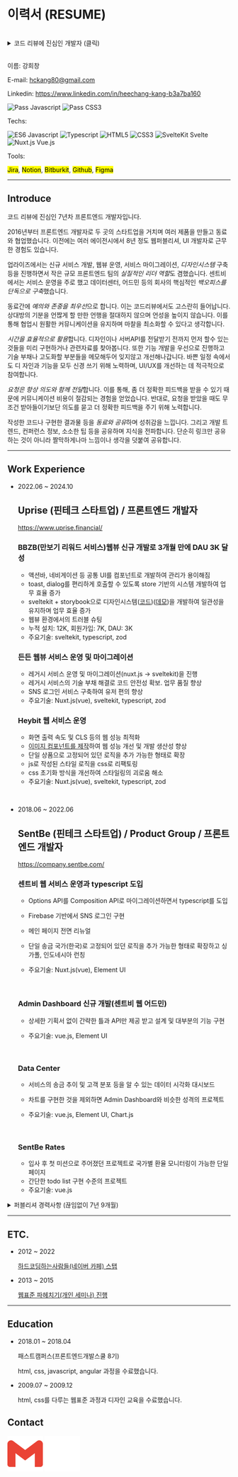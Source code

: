 # 이력서 (RESUME)

<img width="200" src="https://avatars.githubusercontent.com/u/7262465?v=4" alt="">

<details>
  <summary>코드 리뷰에 진심인 개발자 (클릭)</summary>

  <img src="./images/review06.png" alt="">
  <img src="./images/review05.png" alt="">
  <img src="./images/review00.png" alt="">
  <img src="./images/review01.png" alt="">
  <img src="./images/review02.png" alt="">
  <img src="./images/review03.png" alt="">
</details>

<br>

이름: 강희창

E-mail: hckang80@gmail.com

Linkedin: https://www.linkedin.com/in/heechang-kang-b3a7ba160

![Pass Javascript](https://img.shields.io/badge/PASS-Javascript-%23F7DF1E)
![Pass CSS3](https://img.shields.io/badge/PASS-CSS3-%231572B6)

Techs:

![ES6 Javascript](https://img.shields.io/badge/ES6-Javascript-%23F7DF1E)
![Typescript](https://img.shields.io/badge/-Typescript-%23007ACC)
![HTML5](https://img.shields.io/badge/-HTML5-%23E34F26)
![CSS3](https://img.shields.io/badge/-CSS3-%231572B6)
![SvelteKit Svelte](https://img.shields.io/badge/SvelteKit-Svelte-%23FF3E00)
![Nuxt.js Vue.js](https://img.shields.io/badge/Nuxt.js-Vue.js-%234FC08D)

Tools:

<mark>Jira</mark>,
<mark>Notion</mark>,
<mark>Bitburkit</mark>,
<mark>Github</mark>,
<mark>Figma</mark>

<hr>

## Introduce

코드 리뷰에 진심인 7년차 프론트엔드 개발자입니다.

2016년부터 프론트엔드 개발자로 두 곳의 스타트업을 거치며 여러 제품을 만들고 동료와 협업했습니다. 이전에는 여러 에이전시에서 8년 정도 웹퍼블리셔, UI 개발자로 근무한 경험도 있습니다.

업라이즈에서는 신규 서비스 개발, 웹뷰 운영, 서비스 마이그레이션, _디자인시스템_ 구축 등을 진행하면서 작은 규모 프론트엔드 팀의 *실질적인 리더 역할*도 겸했습니다. 센트비에서는 서비스 운영을 주로 했고 데이터센터, 어드민 등의 회사의 핵심적인 *백오피스를 단독으로 구축*했습니다.

동료간에 *예의와 존중을 최우선*으로 합니다. 이는 코드리뷰에서도 고스란히 들어납니다. 상대방의 기분을 언짢게 할 만한 언행을 절대하지 않으며 언성을 높이지 않습니다. 이를 통해 협업시 원활한 커뮤니케이션을 유지하며 마찰을 최소화할 수 있다고 생각합니다.

*시간을 효율적으로 활용*합니다. 디자인이나 서버API를 전달받기 전까지 먼저 할수 있는 것들을 미리 구현하거나 관련자료를 찾아봅니다. 또한 기능 개발을 우선으로 진행하고 기술 부채나 고도화할 부분들을 메모해두어 잊지않고 개선해나갑니다. 바쁜 일정 속에서도 디 자인과 기능을 모두 신경 쓰기 위해 노력하며, UI/UX를 개선하는 데 적극적으로 참여합니다.

*요청은 항상 의도와 함께 전달*합니다. 이를 통해, 좀 더 정확한 피드백을 받을 수 있기 때문에 커뮤니케이션 비용이 절감되는 경험을 얻었습니다. 반대로, 요청을 받았을 때도 무조건 받아들이기보단 의도를 묻고 더 정확한 피드백을 주기 위해 노력합니다.

작성한 코드나 구현한 결과물 등을 *동료와 공유*하며 성취감을 느낍니다. 그리고 개발 트렌드, 컨퍼런스 정보, 소소한 팁 등을 공유하며 지식을 전파합니다. 단순히 링크만 공유하는 것이 아니라 짤막하게나마 느낌이나 생각을 덧붙여 공유합니다.

<!-- <hr>

## 개발 경험

### 짧은 일정에도 불구하고 성과를 거둔 프로젝트

가장 최근 회사에서의 마지막 **3개월은 만보기 리워드 서비스를 개발**했습니다. 이 프로젝트는 짧은 기간에도 불구하고 [유의미한 성과](https://github.com/hckang80/RESUME?tab=readme-ov-file#bbzb-%EC%9B%B9%EB%B7%B0-%EA%B0%9C%EB%B0%9C)를 거둔 성공적인 사례였습니다.

각 팀원이 자신의 강점을 최대한 발휘할 수 있는 역할을 맡아 진행했고, 저는 **[디자인 시스템](https://uprise-fin.github.io/heybit-walk-svelte-ui)과 공통 인터페이스 개발**을 했습니다. 이를 통해, 동료 프론트엔드 개발자와 함께 일관성 있는 형태로 진행할 수 있었으며, 디자이너의 요구 사항에도 신속하게 대응할 수 있었습니다.

또한 동료 개발자가 병목을 겪을만한 지점을 미리 파악하고 직접 해결하거나 도움을 주어 효율적으로 시간을 활용했고, 에러의 원인 소재가 불분명할때도 먼저 해결책을 찾아냈습니다.

예를 들어, 다음과 같은 이슈가 있었습니다.

- **발생환경**: 플러터 웹뷰
- **증상**: 시스템 키보드에 의해 덮힌 부분은 스크롤 영역 안에 포함되지 않아서 화면이 잘림
- **해결방안**: resizeToAvoidBottomInset: true 옵션 주기

이러한 노력이 종합적으로 작용하여 빠른 시일 내에 서비스 런칭이 가능했습니다.

### 서비스 마이그레이션 리딩

서비스 코드 마이그레이션을 리딩하기 위해 부서를 이동하는 경험도 했습니다. 그런데 기존 서비스를 파악해보니 vscode의 코드 자동 완성, lint, prettier 등이 동작하지 않아 휴먼 에러를 일으키기 쉬운 열악한 환경이었습니다. 이 부분 개선을 해서 동료 개발자가 **안정적이고 편리하게 개발할 수 있도록 지원**을 하여 신임부터 얻었습니다. 그리고 웹뷰로 제공하는 서비스인데 UI 컴포넌트를 앱에서 제공하는 기술 부채가 있었습니다. 마이그레이션을 진행하면서 이를 웹 기반으로 이전하는 작업도 성공적으로 수행했습니다. 이를 통해 앱의 의존도를 줄이는 데 성공하여 **웹에서도 서비스 제공이 가능**하게 되었습니다. 이러한 것들을 토대로 서비스를 개선하여 좀 더 안정적인 마이그레이션이 가능했습니다.

### 웹 최적화와 생산성 - 두 마리 토끼 잡기

웹 최적화 과정 중 이미지 최적화는 굉장히 번거로운 작업입니다. 이를 해결하기 위해 [컴포넌트 제작 경험](https://velog.io/@_sky/%EC%9D%B4%EB%AF%B8%EC%A7%80-%EC%B5%9C%EC%A0%81%ED%99%94)이 있습니다. 이미지 작업 효율이 대폭 상승했습니다.

### 효율적인 시간 활용과 섬세함

디자인이나 서버 API를 전달 받기 전까지 먼저 할 수 있는 것들을 미리 구현하거나 관련 자료를 먼저 찾아봅니다. 또한 기능 개발 이후에 관련 기술 부채나 고도화할 부분들을 메모해두고 개선해나갑니다. 바쁜 일정 속에서도 디자인과 기능을 모두 신경 쓰기 위해 노력하며, UI/UX를 개선하는 데 적극적으로 참여합니다.

### 요청은 항상 의도와 함께 전달

이를 통해 좀 더 정확한 피드백을 받을 수 있기 때문에 커뮤니케이션 비용 절감이 가능한 경험을 얻었습니다. 반대로, 요청을 받았을 때도 무조건적으로 받아들이기보단 의도를 묻고 더 정확한 피드백을 주기 위해 노력합니다.

### 동료와 공유

작성한 코드나 구현한 결과물 등을 **동료와 공유**하며 성취감을 느낍니다. 그리고 개발 트렌드, 컨퍼런스 정보, 소소한 팁 등을 공유하며 지식을 전파합니다. 단순히 링크만 공유하는 것이 아니라 짤막하게나마 제 생각이나 느낌을 덧붙여 공유합니다.

### 디자인 시스템

웹 컴포넌트 기반의 디자인 시스템을 유지보수한 경험이 있습니다. 프론트엔드 프레임워크 종류에 상관없이 사용할 수 있는 웹 컴포넌트의 장점을 살리면서도 사용자 경험을 향상시키는 데 주력했습니다.

- **폼 요소 개선**: 웹 컴포넌트의 button 요소가 네이티브 동작과 다르다는 점을 발견하고, 웹킷 블로그 등 관련 자료를 참고하여 네이티브와 최대한 유사하게 동작하도록 개선하였습니다.
- **인풋 요소의 자동완성 지원**: 웹 컴포넌트의 인풋 요소에서 브라우저 자동완성 기능이 지원되지 않는 문제를 해결하려 노력했으며, 사용자 편의성을 높이기 위해 쉐도우 돔을 제거하거나 프레임워크에 종속된 형태로 개발하는 방식을 고려했습니다.
- **사용성 향상**: 직관적이고 편리한 컴포넌트 개발을 최우선으로 생각하며, 사용성과 개발 경험을 해치지 않도록 노력합니다.

컴포넌트 개발에서 가장 중요하다고 생각하는건 편리하고 직관적인 사용성입니다. 컴포넌트를 사용하면서 사용자의 경험 또는 개발 경험이 저해되어서는 안된다고 생각합니다. 적어도 기본 요소를 웹 컴포넌트로 제작했을때는 이러한 점을 충족하지 못하여 아쉬움이 남았습니다.

이러한 경험을 토대로 디자인 시스템을 여러 차례 제작했습니다.

- [BBZB 디자인 시스템 개발](https://github.com/uprise-fin/heybit-walk-svelte-ui)
- [든든 디자인 시스템 개발](https://github.com/uprise-fin/dndn-svelte-ui)

### HTML / CSS

- **웹표준 및 접근성 고려**: Semantic Markup을 지향하며 웹표준과 접근성을 고려한 개발을 선호합니다.
- **유지보수에 용이한 CSS 설계**: 중복을 최소화하고 가독성을 높이는 CSS를 설계하며, 미디어쿼리를 최소화하여 반응형 웹을 구현합니다.
- 스타일링하는 피로도를 줄이기 위한 최적화된 reset.css로 정의합니다.

### Javascript

- **ES6 이후 문법의 적극 활용**: 세련되고 가독성 좋은 코드를 작성하기 위해 ES6 이후의 문법을 선호합니다.
- **객체 리터럴을 활용한 조건문 대체**: else, else if, switch 등의 조건문을 지양하고, 객체 리터럴을 활용하여 가독성 있는 코드를 작성합니다.
- **함수형 프로그래밍 지향**: Array.prototype.forEach보다 map, reduce 등의 함수형 메서드를 활용하여 순수 함수를 작성하고 코드의 명료성을 높입니다. -->

<hr>

## Work Experience

- 2022.06 ~ 2024.10

  ## **Uprise** (핀테크 스타트업) / 프론트엔드 개발자

  https://www.uprise.financial/

  ### BBZB(만보기 리워드 서비스)웹뷰 신규 개발로 3개월 만에 DAU 3K 달성

  - 액션바, 네비게이션 등 공통 UI를 컴포넌트로 개발하여 관리가 용이해짐
  - toast, dialog를 편리하게 호출할 수 있도록 store 기반의 시스템 개발하여 업무 효율 증가
  - sveltekit + storybook으로 디자인시스템([코드](https://github.com/uprise-fin/heybit-walk-svelte-ui))([데모](https://uprise-fin.github.io/heybit-walk-svelte-ui))을 개발하여 일관성을 유지하며 업무 효율 증가
  - 웹뷰 환경에서의 트러블 슈팅
  - 누적 설치: 12K, 회원가입: 7K, DAU: 3K
  - 주요기술: sveltekit, typescript, zod

  ### 든든 웹뷰 서비스 운영 및 마이그레이션

  - 레거시 서비스 운영 및 마이그레이션(nuxt.js -> sveltekit)을 진행
  - 레거시 서비스의 기술 부채 해결로 코드 안전성 확보. 업무 품질 향상
  - SNS 로그인 서비스 구축하여 유저 편의 향상
  - 주요기술: Nuxt.js(vue), sveltekit, typescript, zod

  ### Heybit 웹 서비스 운영

  - 화면 출력 속도 및 CLS 등의 웹 성능 최적화
  - [이미지 컴포넌트를 제작](https://velog.io/@_sky/%EC%9D%B4%EB%AF%B8%EC%A7%80-%EC%B5%9C%EC%A0%81%ED%99%94)하여 웹 성능 개선 및 개발 생산성 향상
  - 단일 상품으로 고정되어 있던 로직을 추가 가능한 형태로 확장
  - js로 작성된 스타일 로직을 css로 리팩토링
  - css 초기화 방식을 개선하여 스타일링의 괴로움 해소
  - 주요기술: Nuxt.js(vue), sveltekit, typescript, zod

 <br>

- 2018.06 ~ 2022.06

  ## **SentBe** (핀테크 스타트업) / Product Group / 프론트엔드 개발자

  https://company.sentbe.com/

  ### 센트비 웹 서비스 운영과 typescript 도입

  - Options API를 Composition API로 마이그레이션하면서 typescript를 도입
  - Firebase 기반에서 SNS 로그인 구현
  - 메인 페이지 전면 리뉴얼
  - 단일 송금 국가(한국)로 고정되어 있던 로직을 추가 가능한 형태로 확장하고 싱가폴, 인도네시아 런칭
  - 주요기술: Nuxt.js(vue), Element UI

    <br>

  ### Admin Dashboard 신규 개발(센트비 웹 어드민)

  - 상세한 기획서 없이 간략한 틀과 API만 제공 받고 설계 및 대부분의 기능 구현
  - 주요기술: vue.js, Element UI

    <br>

  ### Data Center

  - 서비스의 송금 추이 및 고객 분포 등을 알 수 있는 데이터 시각화 대시보드
  - 차트를 구현한 것을 제외하면 Admin Dashboard와 비슷한 성격의 프로젝트
  - 주요기술: vue.js, Element UI, Chart.js

    <br>

  ### SentBe Rates

  - 입사 후 첫 미션으로 주어졌던 프로젝트로 국가별 환율 모니터링이 가능한 단일 페이지
  - 간단한 todo list 구현 수준의 프로젝트
  - 주요기술: vue.js

<details>
  <summary>퍼블리셔 경력사항 (끊임없이 7년 9개월)</summary>

- 2015.07 ~ 2017.09

  ## **와플러스** (마케팅 에이전시, 직전 회사에서 인수합병) / UX 개발팀 / 퍼블리셔

  ### **웹사이트 제작 및 운영**

  - Done
    - 웹접근성 마크 획득 및 갱신
    - PHP 기반 웹사이트의 프론트엔드 범위 수정
    - 반응형 및 모바일 웹사이트 제작
    - 웹사이트 퍼블리싱 관련 사내 가이드 제작 (마크업, 스타일 컨벤션)

  <br>

- 2012.12 ~ 2015.06

  ## **와플즈** (웹 에이전시) / UX 개발팀 / 퍼블리셔

  ### **웹사이트 제작 및 운영**

  - Done
    - 자사 사이트 리뉴얼, 반응형 및 모바일 웹사이트 제작
    - 다양한 솔루션(Cafe24, 메이크샵, 그누보드)을 이용한 쇼핑몰 구축

  <br>

- 2012.01 ~ 2012.11

  ## **프리랜서** / 퍼블리셔

  ### **SKTworld 홈페이지 리뉴얼**

  - Experience
    - SVN 형상관리 시스템 사용
    - 다수(8명) 작업자간의 협업 경험

  <br>

  ### **교보전자도서관 웹사이트 구축**

  - Experience
    - 소규모(2명) 협업 경험

  <br>

  ### **네이트 호핀 서비스 운영**

  <br>

- 2011.07 ~ 2011.12

  ## **TWD** (웹 에이전시, 직전 회사에서 인수합병) / Creative / 퍼블리셔

  ### **웹사이트 제작 및 운영**

  - Done
    - 삼성, KT 등 대기업 서비스 페이지 구축(웹퍼블리싱 및 UI개발 단독)
    - 성신여대 홈페이지 구축

  <br>

- 2010.01 ~ 2011.06

  ## **아이코닉 인터랙티브** (웹 에이전시) / Creative / 퍼블리셔

  ### **이벤트 프로모션 페이지 제작 및 운영**

  - Done - 넷마블 게임 이벤트 프로모션 페이지 제작
  <br>
  </details>

<hr>

## ETC.

- 2012 ~ 2022

  [하드코딩하는사람들(네이버 카페) 스탭](https://cafe.naver.com/hacosa)

- 2013 ~ 2015

  [웹표준 파헤치기(개인 세미나) 진행](https://onoffmix.com/event/44035)

<hr>

## Education

- 2018.01 ~ 2018.04

  패스트캠퍼스(프론트엔드개발스쿨 8기)

  html, css, javascript, angular 과정을 수료했습니다.

- 2009.07 ~ 2009.12

  html, css를 다루는 웹표준 과정과 디자인 교육을 수료했습니다.

## Contact

<a href="mailto:hckang80@gmail.com"><img src="./images/svg/gmail.svg" alt="gmail"></a>
<a href="https://www.linkedin.com/in/heechang-kang-b3a7ba160"><img src="./images/svg/linkedin.svg" alt="linkedin"></a>
